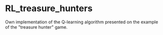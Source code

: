 # RL_treasure_hunters
Own implementation of the Q-learning algorithm presented on the example of the "treasure hunter" game.
